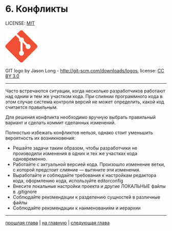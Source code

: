 # 6. Конфликты

LICENSE: [MIT](./license.md)

<img src="./img/git_logo.png" width="100"/>

GIT logo by Jason Long - <http://git-scm.com/downloads/logos>, license: [CC BY 3.0](https://creativecommons.org/licenses/by/3.0)

---

Часто встречаются ситуации, когда несколько разработчиков работают над одним и тем же участком кода. При слиянии программного кода в этом случае система контроля версий не может определить, какой код считается правильным.

Для решения конфликта необходимо вручную выбрать правильный вариант и сделать коммит сделанных изменений.

Полностью избежать конфликтов нельзя, однако стоит уменьшить вероятность их возникновения:

- Решайте задачи таким образом, чтобы разработчики не производили изменения в одних и тех же участках кода одновременно. 
- Работайте с актуальной версией кода. Произошло изменение ветки, с которой предстоит слияние — вытяните эти изменения.
- Выработайте и соблюдайте требования к настройкам редактора кода, оформлению кода, используйте editorconfig 
- Внесите локальные настройки проекта и другие ЛОКАЛЬНЫЕ файлы в .gitignore
- Соблюдайте рекомендации к разделению сущностей в различные файлы
- Соблюдайте рекомендации к наименованиям и иерархии

---
[прошлая глава](./branch_methods.md) | [на главную](./README.md) | [следующая глава](./fork.md)